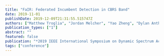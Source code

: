 ```yaml
---
title: "FaIR: Federated Incumbent Detection in CBRS Band"
date: 2019-11-01
publishDate: 2019-12-09T21:31:55.515747Z
authors: ["Matthew Troglia", "Jordan Melcher", "Yao Zheng", "Dylan Anthony", "Alvin Yang", "Thomas Yang"]
publication_types: ["1"]
abstract: ""
featured: false
publication: "*2019 IEEE International Symposium on Dynamic Spectrum Access Networks (DySPAN) - Workshop on Data-Driven Dynamic Spectrum Sharing*"
tags: ["conference"]
---
```


